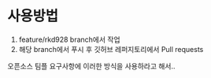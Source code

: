 # 사용방법

1. feature/rkd928 branch에서 작업 
2. 해당 branch에서 푸시 후 깃허브 레퍼지토리에서 Pull requests 

오픈소스 팀플 요구사항에 이러한 방식을 사용하라고 해서..

